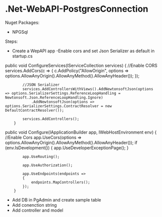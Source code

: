 # .Net-WebAPI-PostgresConnection
Nuget Packages:
* NPGSql

Steps:
- Create a WepAPI app
-Enable cors and set Json Serializer as default in startup.cs

 public void ConfigureServices(IServiceCollection services)
        {
            //Enable CORS
            services.AddCors(c =>
            {
                c.AddPolicy("AllowOrigin", options => options.AllowAnyOrigin().AllowAnyMethod().AllowAnyHeader());
            });

            //JSON Serializer
            services.AddControllersWithViews().AddNewtonsoftJson(options => options.SerializerSettings.ReferenceLoopHandling = Newtonsoft.Json.ReferenceLoopHandling.Ignore)
                .AddNewtonsoftJson(options => options.SerializerSettings.ContractResolver = new DefaultContractResolver());

            services.AddControllers();
        }
 public void Configure(IApplicationBuilder app, IWebHostEnvironment env)
        {
            //Enable Cors
            app.UseCors(options => options.AllowAnyOrigin().AllowAnyMethod().AllowAnyHeader());
            if (env.IsDevelopment())
            {
                app.UseDeveloperExceptionPage();
            }

            app.UseRouting();

            app.UseAuthorization();

            app.UseEndpoints(endpoints =>
            {
                endpoints.MapControllers();
            });
        }

- Add DB in PgAdmin and create sample table 
- Add conenction string 
- Add controller and model 
